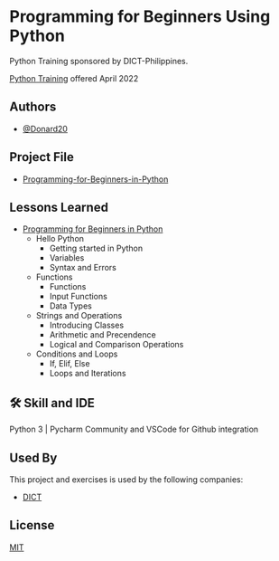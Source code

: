 
# Programming for Beginners Using Python

Python Training sponsored by DICT-Philippines. 

[Python Training](https://www.noypigeeks.com/government/dict-python-programming-courses/) offered April 2022


## Authors

- [@Donard20](https://github.com/Donard20)


## Project File

 - [Programming-for-Beginners-in-Python](https://github.com/Donard20/learn-Python-DICT/tree/master/Programming-for-Beginners-in-Python)

## Lessons Learned

 - [Programming for Beginners in Python](https://github.com/Donard20/learn-Python-DICT/tree/master/Programming-for-Beginners-in-Python)
    - Hello Python
        - Getting started in Python
        - Variables 
        - Syntax and Errors
    - Functions
        - Functions
        - Input Functions
        - Data Types
    - Strings and Operations
        - Introducing Classes
        - Arithmetic and Precendence
        - Logical and Comparison Operations
    - Conditions and Loops
        - If, Elif, Else
        - Loops and Iterations



## 🛠 Skill and IDE
Python 3 | Pycharm Community and VSCode for Github integration

## Used By

This project and exercises is used by the following companies:

- [DICT](https://dict.gov.ph/)



## License

[MIT](https://choosealicense.com/licenses/mit/)

